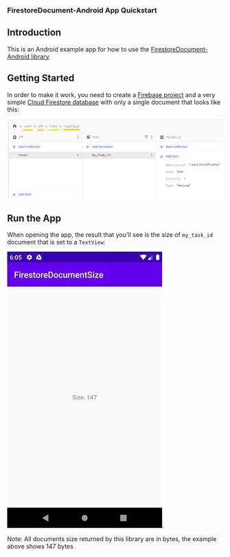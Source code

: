 ### FirestoreDocument-Android App Quickstart

## Introduction

This is an Android example app for how to use the [FirestoreDocument-Android library](https://github.com/alexmamo/FirestoreDocument-Android/blob/master/firestore-document/).

## Getting Started

In order to make it work, you need to create a [Firebase project](https://firebase.google.com/docs/android/setup) and a very simple [Cloud Firestore database](https://firebase.google.com/docs/firestore) with only a single document that looks like this:

![Firestore Document Structure](firestore-document/doc_structure.png)

## Run the App

When opening the app, the result that you'll see is the size of `my_task_id` document that is set to a `TextView`:

![App Screenshot](app_screenshot.png).

Note: All documents size returned by this library are in bytes, the example above shows 147 bytes
